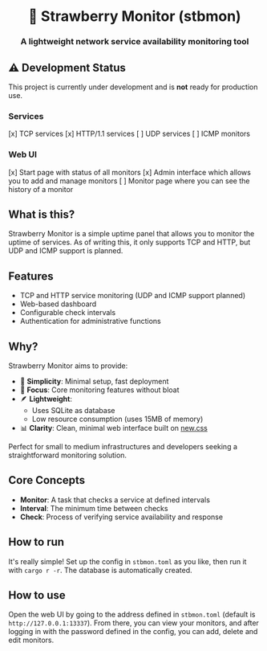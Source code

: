<div align="center">
    <h1> 🍓 Strawberry Monitor (stbmon)</h1>
    <h3>A lightweight network service availability monitoring tool</h3>
</div>

## ⚠️ Development Status

This project is currently under development and is **not** ready for production use.

### Services
[x] TCP services
[x] HTTP/1.1 services
[ ] UDP services
[ ] ICMP monitors

### Web UI
[x] Start page with status of all monitors
[x] Admin interface which allows you to add and manage monitors
[ ] Monitor page where you can see the history of a monitor

## What is this?

Strawberry Monitor is a simple uptime panel that allows you to monitor the uptime of services. As of writing this, it only supports TCP and HTTP, but UDP and ICMP support is planned.

## Features

- TCP and HTTP service monitoring (UDP and ICMP support planned)
- Web-based dashboard
- Configurable check intervals
- Authentication for administrative functions

## Why? 

Strawberry Monitor aims to provide:

- 🚀 **Simplicity**: Minimal setup, fast deployment
- 🎯 **Focus**: Core monitoring features without bloat
- 🪶 **Lightweight**:
   - Uses SQLite as database
   - Low resource consumption (uses 15MB of memory)
- 📊 **Clarity**: Clean, minimal web interface built on [new.css](https://newcss.net)

Perfect for small to medium infrastructures and developers seeking a straightforward monitoring solution.

## Core Concepts

- **Monitor**: A task that checks a service at defined intervals
- **Interval**: The minimum time between checks
- **Check**: Process of verifying service availability and response

## How to run
It's really simple! Set up the config in `stbmon.toml` as you like, then run it with `cargo r -r`. The database is automatically created.

## How to use
Open the web UI by going to the address defined in `stbmon.toml` (default is `http://127.0.0.1:13337`). From there, you can view your monitors, and after logging in with the password defined in the config, you can add, delete and edit monitors.

